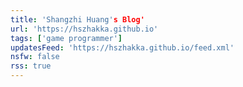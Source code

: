 ```yaml
---
title: 'Shangzhi Huang's Blog'
url: 'https://hszhakka.github.io'
tags: ['game programmer']
updatesFeed: 'https://hszhakka.github.io/feed.xml'
nsfw: false
rss: true
---
```

